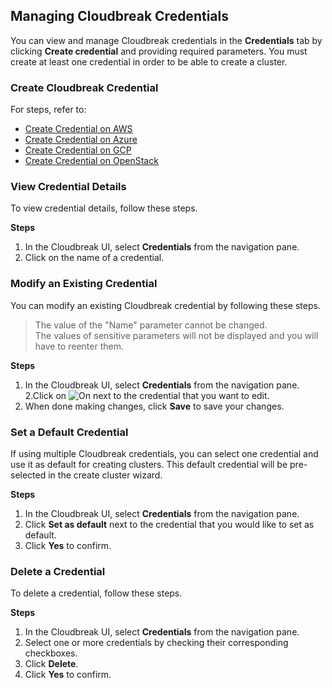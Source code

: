 
## Managing Cloudbreak Credentials 

You can view and manage Cloudbreak credentials in the **Credentials** tab by clicking **Create credential** and providing required parameters. You must create at least one credential in order to be able to create a cluster. 


### Create Cloudbreak Credential  

For steps, refer to:

* [Create Credential on AWS](aws-launch.md#create-cloudbreak-credential)  
* [Create Credential on Azure](azure-launch.md#create-cloudbreak-credential)  
* [Create Credential on GCP](gcp-launch.md#create-cloudbreak-credential) 
* [Create Credential on OpenStack](os-launch.md#create-cloudbreak-credential)


### View Credential Details

To view credential details, follow these steps.

**Steps**

1. In the Cloudbreak UI, select **Credentials** from the navigation pane.  
2. Click on the name of a credential. 

### Modify an Existing Credential

You can modify an existing Cloudbreak credential by following these steps.

> The value of the "Name" parameter cannot be changed.    
> The values of sensitive parameters will not be displayed and you will have to reenter them.    

**Steps**

1. In the Cloudbreak UI, select **Credentials** from the navigation pane.  
2.Click on <img src="../images/edit.png" alt="On" />  next to the credential that you want to edit.  
3. When done making changes, click **Save** to save your changes.  


### Set a Default Credential

If using multiple Cloudbreak credentials, you can select one credential and use it as default for creating clusters. This default credential will be pre-selected in the create cluster wizard.
 
**Steps**

1. In the Cloudbreak UI, select **Credentials** from the navigation pane.  
2. Click **Set as default** next to the credential that you would like to set as default.  
3. Click **Yes** to confirm. 


### Delete a Credential 

To delete a credential, follow these steps.

**Steps**

1. In the Cloudbreak UI, select **Credentials** from the navigation pane.  
2. Select one or more credentials by checking their corresponding checkboxes.
2. Click **Delete**. 
3. Click **Yes** to confirm. 


